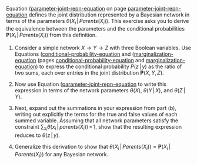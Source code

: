 

Equation (<a href="#">parameter-joint-repn-equation</a> on
page <a class="pageRef" id="pageref" title="" href="#">parameter-joint-repn-equation</a> defines the joint distribution represented by a
Bayesian network in terms of the parameters
$\theta(X_i{{\,|\,}}{Parents}(X_i))$. This exercise asks you to derive
the equivalence between the parameters and the conditional probabilities
${\textbf{ P}}(X_i{{\,|\,}}{Parents}(X_i))$ from this definition.<br>

1.  Consider a simple network $X\rightarrow Y\rightarrow Z$ with three
    Boolean variables. Use
    Equations (<a class="equationRef" id="equationref" title="" href="#">conditional-probability-equation</a> and (<a class="pageRef" id="pageref" title="" href="#">marginalization-equation</a>
    (pages <a href="#">conditional-probability-equation</a> and <a href="#">marginalization-equation</a>)
    to express the conditional probability $P(z{{\,|\,}}y)$ as the ratio of two sums, each over entries in the
    joint distribution ${\textbf{P}}(X,Y,Z)$.<br>

2.  Now use Equation (<a href="#">parameter-joint-repn-equation</a> to
    write this expression in terms of the network parameters
    $\theta(X)$, $\theta(Y{{\,|\,}}X)$, and $\theta(Z{{\,|\,}}Y)$.<br>

3.  Next, expand out the summations in your expression from part (b),
    writing out explicitly the terms for the true and false values of
    each summed variable. Assuming that all network parameters satisfy
    the constraint
    $\sum_{x_i} \theta(x_i{{\,|\,}}{parents}(X_i)){{\,=\,}}1$, show
    that the resulting expression reduces to $\theta(z{{\,|\,}}y)$.<br>

4.  Generalize this derivation to show that
    $\theta(X_i{{\,|\,}}{Parents}(X_i)) = {\textbf{P}}(X_i{{\,|\,}}{Parents}(X_i))$
    for any Bayesian network.<br>
